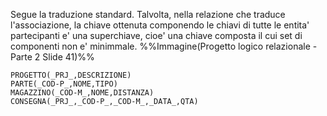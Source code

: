 Segue la traduzione standard.
Talvolta, nella relazione che traduce l'associazione, la chiave ottenuta componendo le chiavi di tutte le entita' partecipanti e' una superchiave, cioe' una chiave composta il cui set di componenti non e' minimmale.
%%Immagine(Progetto logico relazionale - Parte 2 Slide 41)%%
```
PROGETTO(_PRJ_,DESCRIZIONE)
PARTE(_COD-P_,NOME,TIPO)
MAGAZZINO(_COD-M_,NOME,DISTANZA)
CONSEGNA(_PRJ_,_COD-P_,_COD-M_,_DATA_,QTA)
```
